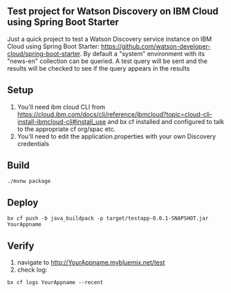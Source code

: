 ## Test project for Watson Discovery on IBM Cloud using Spring Boot Starter
Just a quick project to test a Watson Discovery service instance on IBM Cloud using Spring Boot Starter: https://github.com/watson-developer-cloud/spring-boot-starter. By default a "system" environment with its "news-en" collection can be queried. A test query will be sent and the results will be checked to see if the query appears in the results

## Setup
1. You'll need ibm cloud CLI from https://cloud.ibm.com/docs/cli/reference/ibmcloud?topic=cloud-cli-install-ibmcloud-cli#install_use and bx cf installed and configured to talk to the appropriate cf org/spac etc.
2. You'll need to edit the application.properties with your own Discovery credentials

## Build
```
./mvnw package
```

## Deploy
```
bx cf push -b java_buildpack -p target/testapp-0.0.1-SNAPSHOT.jar YourAppname
```

## Verify
1. navigate to http://YourAppname.mybluemix.net/test
2. check log: 
```
bx cf logs YourAppname --recent
```
